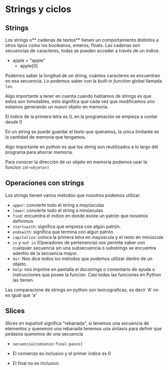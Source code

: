 # Strings y ciclos
## Strings
Los strings o** cadenas de textos** tienen un comportamiento distintos a otros tipos como los booleanos, enteros, floats. Las cadenas son secuencias de caracteres, todas se pueden acceder a través de un índice.
- apple = "apple"
    - apple[0]

Podemos saber la longitud de un string, cuántos caracteres se encuentran en esa secuencia. Lo podemos saber con la *built-in function* global llamada `len`.

Algo importante a tener en cuenta cuando hablamos de strings es que estos son inmutables, esto significa que cada vez que modificamos uno estamos generando un nuevo objeto en memoria.

El índice de la primera letra es 0, en la programación se empieza a contar desde 0

En un string se puede guardar el texto que queramos, la unica limitante es la cantidad de memoria que tengamos.

Algo importante en python es que los string son reutilizados a lo largo del programa para ahorrar memoria.

Para conocer la dirección de un objeto en memoria podemos usar la funcion `id(<objeto>)`

## Operaciones con strings
Los strings tienen varios métodos que nosotros podemos utilizar.

- `upper`: convierte todo el string a mayúsculas
- `lower`: convierte todo el string a minúsculas
- `find`: encuentra el indice en donde existe un patrón que nosotros definimos
- `startswith`: significa que empieza con algún patrón.
- `endswith`: significa que termina con algún patrón
- `capitalize`: coloca la primera letra en mayúscula y el resto en minúscula
- `in` y `not in` (Operadores de pertenencia) nos permite saber con cualquier secuencia sin una subsecuencia o substrings se encuentra adentro de la secuencia mayor.
- `dir`: Nos dice todos los métodos que podemos utilizar dentro de un objeto.
- `help`: nos imprime en pantalla el docstrings o comentario de ayuda o instrucciones que posee la función. Casi todas las funciones en Python las tienen.

Las comparacione de strings en python son lexicograficas, es decir 'A' no es igual que 'a'
## Slices
Slices en españoll significa "rebanada", si tenemos una secuencia de elementos y queremos una rebanada tenemos
una sintaxis para definir que pedazos queremos de una secuencia

- `secuencia[comienzo:final:pasos]`

- El comienzo es inclusivo y el primer indice es 0
- El final no es inclusivo
